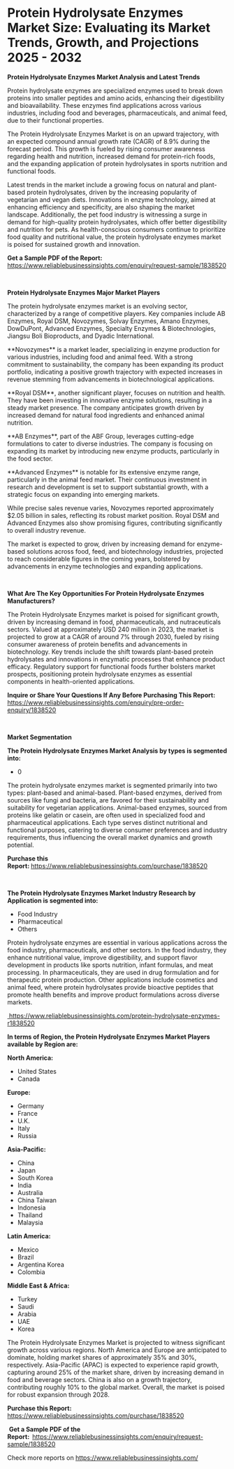 <p><h1>Protein Hydrolysate Enzymes Market Size: Evaluating its Market Trends, Growth, and Projections 2025 - 2032</h1></p><p><strong>Protein Hydrolysate Enzymes Market Analysis and Latest Trends</strong></p>
<p><p>Protein hydrolysate enzymes are specialized enzymes used to break down proteins into smaller peptides and amino acids, enhancing their digestibility and bioavailability. These enzymes find applications across various industries, including food and beverages, pharmaceuticals, and animal feed, due to their functional properties.</p><p>The Protein Hydrolysate Enzymes Market is on an upward trajectory, with an expected compound annual growth rate (CAGR) of 8.9% during the forecast period. This growth is fueled by rising consumer awareness regarding health and nutrition, increased demand for protein-rich foods, and the expanding application of protein hydrolysates in sports nutrition and functional foods.</p><p>Latest trends in the market include a growing focus on natural and plant-based protein hydrolysates, driven by the increasing popularity of vegetarian and vegan diets. Innovations in enzyme technology, aimed at enhancing efficiency and specificity, are also shaping the market landscape. Additionally, the pet food industry is witnessing a surge in demand for high-quality protein hydrolysates, which offer better digestibility and nutrition for pets. As health-conscious consumers continue to prioritize food quality and nutritional value, the protein hydrolysate enzymes market is poised for sustained growth and innovation.</p></p>
<p><strong>Get a Sample PDF of the Report:&nbsp;</strong> <a href="https://www.reliablebusinessinsights.com/enquiry/request-sample/1838520?utm_campaign=3116&utm_medium=2&utm_source=Github&utm_content=ia&utm_term=03042025&utm_id=protein-hydrolysate-enzymes">https://www.reliablebusinessinsights.com/enquiry/request-sample/1838520</a></p>
<p>&nbsp;</p>
<p><strong>Protein Hydrolysate Enzymes Major Market Players</strong></p>
<p><p>The protein hydrolysate enzymes market is an evolving sector, characterized by a range of competitive players. Key companies include AB Enzymes, Royal DSM, Novozymes, Solvay Enzymes, Amano Enzymes, DowDuPont, Advanced Enzymes, Specialty Enzymes & Biotechnologies, Jiangsu Boli Bioproducts, and Dyadic International.</p><p>**Novozymes** is a market leader, specializing in enzyme production for various industries, including food and animal feed. With a strong commitment to sustainability, the company has been expanding its product portfolio, indicating a positive growth trajectory with expected increases in revenue stemming from advancements in biotechnological applications.</p><p>**Royal DSM**, another significant player, focuses on nutrition and health. They have been investing in innovative enzyme solutions, resulting in a steady market presence. The company anticipates growth driven by increased demand for natural food ingredients and enhanced animal nutrition.</p><p>**AB Enzymes**, part of the ABF Group, leverages cutting-edge formulations to cater to diverse industries. The company is focusing on expanding its market by introducing new enzyme products, particularly in the food sector.</p><p>**Advanced Enzymes** is notable for its extensive enzyme range, particularly in the animal feed market. Their continuous investment in research and development is set to support substantial growth, with a strategic focus on expanding into emerging markets.</p><p>While precise sales revenue varies, Novozymes reported approximately $2.05 billion in sales, reflecting its robust market position. Royal DSM and Advanced Enzymes also show promising figures, contributing significantly to overall industry revenue.</p><p>The market is expected to grow, driven by increasing demand for enzyme-based solutions across food, feed, and biotechnology industries, projected to reach considerable figures in the coming years, bolstered by advancements in enzyme technologies and expanding applications.</p></p>
<p>&nbsp;</p>
<p><strong>What Are The Key Opportunities For Protein Hydrolysate Enzymes Manufacturers?</strong></p>
<p><p>The Protein Hydrolysate Enzymes market is poised for significant growth, driven by increasing demand in food, pharmaceuticals, and nutraceuticals sectors. Valued at approximately USD 240 million in 2023, the market is projected to grow at a CAGR of around 7% through 2030, fueled by rising consumer awareness of protein benefits and advancements in biotechnology. Key trends include the shift towards plant-based protein hydrolysates and innovations in enzymatic processes that enhance product efficacy. Regulatory support for functional foods further bolsters market prospects, positioning protein hydrolysate enzymes as essential components in health-oriented applications.</p></p>
<p><strong>Inquire or Share Your Questions If Any Before Purchasing This Report:</strong> <a href="https://www.reliablebusinessinsights.com/enquiry/pre-order-enquiry/1838520?utm_campaign=3116&utm_medium=2&utm_source=Github&utm_content=ia&utm_term=03042025&utm_id=protein-hydrolysate-enzymes">https://www.reliablebusinessinsights.com/enquiry/pre-order-enquiry/1838520</a></p>
<p>&nbsp;</p>
<p><strong>Market Segmentation</strong></p>
<p><strong>The Protein Hydrolysate Enzymes Market Analysis by types is segmented into:</strong></p>
<p><ul><li>0</li></ul></p>
<p><p>The protein hydrolysate enzymes market is segmented primarily into two types: plant-based and animal-based. Plant-based enzymes, derived from sources like fungi and bacteria, are favored for their sustainability and suitability for vegetarian applications. Animal-based enzymes, sourced from proteins like gelatin or casein, are often used in specialized food and pharmaceutical applications. Each type serves distinct nutritional and functional purposes, catering to diverse consumer preferences and industry requirements, thus influencing the overall market dynamics and growth potential.</p></p>
<p><strong>Purchase this Report:&nbsp;</strong><a href="https://www.reliablebusinessinsights.com/purchase/1838520?utm_campaign=3116&utm_medium=2&utm_source=Github&utm_content=ia&utm_term=03042025&utm_id=protein-hydrolysate-enzymes">https://www.reliablebusinessinsights.com/purchase/1838520</a></p>
<p>&nbsp;</p>
<p><strong>The Protein Hydrolysate Enzymes Market Industry Research by Application is segmented into:</strong></p>
<p><ul><li>Food Industry</li><li>Pharmaceutical</li><li>Others</li></ul></p>
<p><p>Protein hydrolysate enzymes are essential in various applications across the food industry, pharmaceuticals, and other sectors. In the food industry, they enhance nutritional value, improve digestibility, and support flavor development in products like sports nutrition, infant formulas, and meat processing. In pharmaceuticals, they are used in drug formulation and for therapeutic protein production. Other applications include cosmetics and animal feed, where protein hydrolysates provide bioactive peptides that promote health benefits and improve product formulations across diverse markets.</p></p>
<p><a href="https://www.reliablebusinessinsights.com/protein-hydrolysate-enzymes-r1838520?utm_campaign=3116&utm_medium=2&utm_source=Github&utm_content=ia&utm_term=03042025&utm_id=protein-hydrolysate-enzymes">&nbsp;https://www.reliablebusinessinsights.com/protein-hydrolysate-enzymes-r1838520</a></p>
<p><strong>In terms of Region, the Protein Hydrolysate Enzymes Market Players available by Region are:</strong></p>
<p>
    <p> <strong> North America: </strong>
        <ul>
            <li>United States</li>
            <li>Canada</li>
        </ul>
        </p> 
    <p> <strong> Europe: </strong>
        <ul>
            <li>Germany</li>
            <li>France</li>
            <li>U.K.</li>
            <li>Italy</li>
            <li>Russia</li>
        </ul>
        </p> 
    <p> <strong> Asia-Pacific: </strong>
        <ul>
            <li>China</li>
            <li>Japan</li>
            <li>South Korea</li>
            <li>India</li>
            <li>Australia</li>
            <li>China Taiwan</li>
            <li>Indonesia</li>
            <li>Thailand</li>
            <li>Malaysia</li>
        </ul>
        </p> 
    <p> <strong> Latin America: </strong>
        <ul>
            <li>Mexico</li>
            <li>Brazil</li>
            <li>Argentina Korea</li>
            <li>Colombia</li>
        </ul>
        </p> 
    <p> <strong> Middle East & Africa: </strong>
        <ul>
            <li>Turkey</li>
            <li>Saudi</li>
            <li>Arabia</li>
            <li>UAE</li>
            <li>Korea</li>
        </ul>
    </p>
    </p>
<p><p>The Protein Hydrolysate Enzymes Market is projected to witness significant growth across various regions. North America and Europe are anticipated to dominate, holding market shares of approximately 35% and 30%, respectively. Asia-Pacific (APAC) is expected to experience rapid growth, capturing around 25% of the market share, driven by increasing demand in food and beverage sectors. China is also on a growth trajectory, contributing roughly 10% to the global market. Overall, the market is poised for robust expansion through 2028.</p></p>
<p><strong>Purchase this Report: </strong><a href="https://www.reliablebusinessinsights.com/purchase/1838520?utm_campaign=3116&utm_medium=2&utm_source=Github&utm_content=ia&utm_term=03042025&utm_id=protein-hydrolysate-enzymes">https://www.reliablebusinessinsights.com/purchase/1838520</a></p>
<p>&nbsp;<strong>Get a Sample PDF of the Report:&nbsp;&nbsp;</strong><a href="https://www.reliablebusinessinsights.com/enquiry/request-sample/1838520?utm_campaign=3116&utm_medium=2&utm_source=Github&utm_content=ia&utm_term=03042025&utm_id=protein-hydrolysate-enzymes">https://www.reliablebusinessinsights.com/enquiry/request-sample/1838520</a></p>
<p><strong></strong></p>
<p>Check more reports on <a href="https://www.reliablebusinessinsights.com/?utm_campaign=3116&utm_medium=2&utm_source=Github&utm_content=ia&utm_term=03042025&utm_id=protein-hydrolysate-enzymes">https://www.reliablebusinessinsights.com/</a></p>